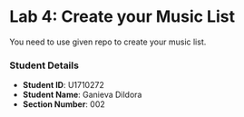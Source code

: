 # Lab 4: Create your Music List

You need to use given repo to create your music list.

### Student Details

- **Student ID**: U1710272
- **Student Name**: Ganieva Dildora
- **Section Number**: 002
